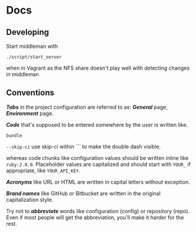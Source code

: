Docs
====

## Developing

Start middleman with

```
./script/start_server
```

when in Vagrant as the NFS share doesn't play well with detecting changes in middleman


## Conventions

***Tabs*** in the project configuration are referred to as: ***General*** page, ***Environment*** page.

***Code*** that's supposed to be entered somewhere by the user is written like.

~~~shell
bundle
~~~

```--skip-ci``` use skip-ci within ``` to make the double dash visible.

whereas code chunks like configuration values should be written inline like ```ruby-2.0.0```. Placeholder values are capitalized and should start with ```YOUR_``` if appropriate, like ```YOUR_API_KEY```.

***Acronyms*** like URL or HTML are written in capital letters without exception.

***Brand names*** like GitHub or Bitbucket are written in the original capitalization style.

Try not to ***abbreviate*** words like configuration (config) or repository (repo). Even if most people will get the abbreviation, you'll make it harder for the rest.
